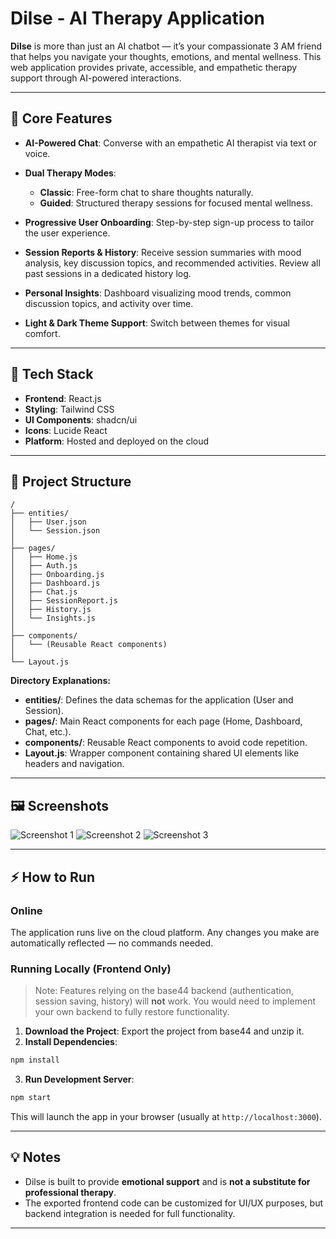 

# Dilse - AI Therapy Application

**Dilse** is more than just an AI chatbot — it’s your compassionate 3 AM friend that helps you navigate your thoughts, emotions, and mental wellness. This web application provides private, accessible, and empathetic therapy support through AI-powered interactions.

---

## 🌟 Core Features

* **AI-Powered Chat**: Converse with an empathetic AI therapist via text or voice.
* **Dual Therapy Modes**:

  * **Classic**: Free-form chat to share thoughts naturally.
  * **Guided**: Structured therapy sessions for focused mental wellness.
* **Progressive User Onboarding**: Step-by-step sign-up process to tailor the user experience.
* **Session Reports & History**: Receive session summaries with mood analysis, key discussion topics, and recommended activities. Review all past sessions in a dedicated history log.
* **Personal Insights**: Dashboard visualizing mood trends, common discussion topics, and activity over time.
* **Light & Dark Theme Support**: Switch between themes for visual comfort.

---

## 🚀 Tech Stack

* **Frontend**: React.js
* **Styling**: Tailwind CSS
* **UI Components**: shadcn/ui
* **Icons**: Lucide React
* **Platform**: Hosted and deployed on the cloud

---

## 📁 Project Structure

```
/
├── entities/
│   ├── User.json
│   └── Session.json
│
├── pages/
│   ├── Home.js
│   ├── Auth.js
│   ├── Onboarding.js
│   ├── Dashboard.js
│   ├── Chat.js
│   ├── SessionReport.js
│   ├── History.js
│   └── Insights.js
│
├── components/
│   └── (Reusable React components)
│
└── Layout.js
```

**Directory Explanations:**

* **entities/**: Defines the data schemas for the application (User and Session).
* **pages/**: Main React components for each page (Home, Dashboard, Chat, etc.).
* **components/**: Reusable React components to avoid code repetition.
* **Layout.js**: Wrapper component containing shared UI elements like headers and navigation.

---

## 🖼️ Screenshots

![Screenshot 1](https://github.com/user-attachments/assets/95943e64-e45d-402b-83af-fa8bd324bdb8)
![Screenshot 2](https://github.com/user-attachments/assets/caaeb904-108a-4540-aa5d-f6db03e08fc0)
![Screenshot 3](https://github.com/user-attachments/assets/4f42a725-ec07-4353-a230-6ff501faf29a)

---

## ⚡ How to Run

### Online

The application runs live on the cloud platform. Any changes you make are automatically reflected — no commands needed.

### Running Locally (Frontend Only)

> Note: Features relying on the base44 backend (authentication, session saving, history) will **not** work. You would need to implement your own backend to fully restore functionality.

1. **Download the Project**: Export the project from base44 and unzip it.
2. **Install Dependencies**:

```bash
npm install
```

3. **Run Development Server**:

```bash
npm start
```

This will launch the app in your browser (usually at `http://localhost:3000`).

---

## 💡 Notes

* Dilse is built to provide **emotional support** and is **not a substitute for professional therapy**.
* The exported frontend code can be customized for UI/UX purposes, but backend integration is needed for full functionality.

---


